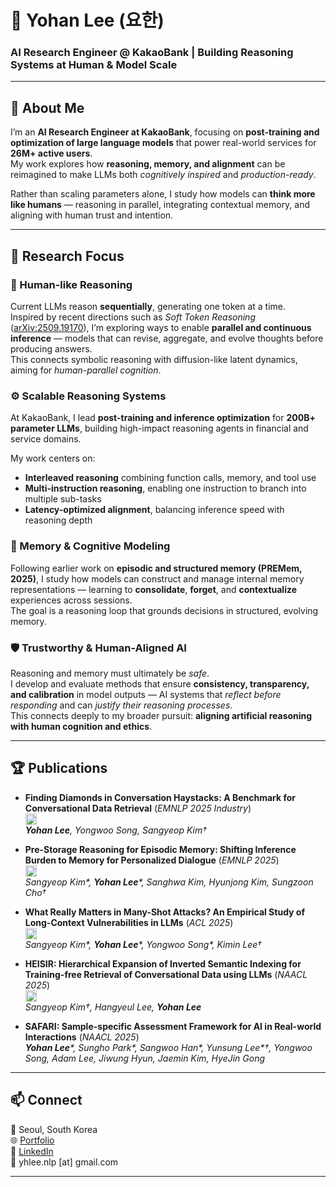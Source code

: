 # 🧠 Yohan Lee (요한)
### AI Research Engineer @ KakaoBank | Building Reasoning Systems at Human & Model Scale

---

## 🧩 About Me

I’m an **AI Research Engineer at KakaoBank**, focusing on **post-training and optimization of large language models** that power real-world services for **26M+ active users**.  
My work explores how **reasoning, memory, and alignment** can be reimagined to make LLMs both *cognitively inspired* and *production-ready*.

Rather than scaling parameters alone, I study how models can **think more like humans** —  reasoning in parallel, integrating contextual memory, and aligning with human trust and intention.

---

## 🔭 Research Focus

### 🧠 Human-like Reasoning
Current LLMs reason **sequentially**, generating one token at a time.  \
Inspired by recent directions such as *Soft Token Reasoning* ([arXiv:2509.19170](https://arxiv.org/abs/2509.19170)), I’m exploring ways to enable **parallel and continuous inference** — models that can revise, aggregate, and evolve thoughts before producing answers.  \
This connects symbolic reasoning with diffusion-like latent dynamics, aiming for *human-parallel cognition*.

### ⚙️ Scalable Reasoning Systems
At KakaoBank, I lead **post-training and inference optimization** for **200B+ parameter LLMs**, building high-impact reasoning agents in financial and service domains.  

My work centers on:
- **Interleaved reasoning** combining function calls, memory, and tool use  
- **Multi-instruction reasoning**, enabling one instruction to branch into multiple sub-tasks  
- **Latency-optimized alignment**, balancing inference speed with reasoning depth  

### 🧬 Memory & Cognitive Modeling
Following earlier work on **episodic and structured memory (PREMem, 2025)**, I study how models can construct and manage internal memory representations — learning to **consolidate**, **forget**, and **contextualize** experiences across sessions. \
The goal is a reasoning loop that grounds decisions in structured, evolving memory.

### 🛡️ Trustworthy & Human-Aligned AI
Reasoning and memory must ultimately be *safe*.  
I develop and evaluate methods that ensure **consistency, transparency, and calibration** in model outputs — AI systems that *reflect before responding* and can *justify their reasoning processes*. \
This connects deeply to my broader pursuit: **aligning artificial reasoning with human cognition and ethics**.

---

## 🏆 Publications

- **Finding Diamonds in Conversation Haystacks: A Benchmark for Conversational Data Retrieval** (*EMNLP 2025 Industry*) \
  <a href="https://arxiv.org/abs/2510.02938"><img src="https://img.shields.io/badge/arXiv-2510.02938-b31b1b.svg" height="18"></a> \
  _**Yohan Lee**, Yongwoo Song, Sangyeop Kim†_

- **Pre-Storage Reasoning for Episodic Memory: Shifting Inference Burden to Memory for Personalized Dialogue** (*EMNLP 2025*) \
  <a href="https://arxiv.org/abs/2509.10852"><img src="https://img.shields.io/badge/arXiv-2509.10852-b31b1b.svg" height="18"></a> \
  _Sangyeop Kim*, **Yohan Lee***, Sanghwa Kim, Hyunjong Kim, Sungzoon Cho†_

- **What Really Matters in Many-Shot Attacks? An Empirical Study of Long-Context Vulnerabilities in LLMs** (*ACL 2025*) \
  <a href="https://arxiv.org/abs/2505.19773"><img src="https://img.shields.io/badge/arXiv-2505.19773-b31b1b.svg" height="18"></a> \
  _Sangyeop Kim*, **Yohan Lee***, Yongwoo Song*, Kimin Lee†_

- **HEISIR: Hierarchical Expansion of Inverted Semantic Indexing for Training-free Retrieval of Conversational Data using LLMs** (*NAACL 2025*) \
  <a href="https://arxiv.org/abs/2503.04141"><img src="https://img.shields.io/badge/arXiv-2503.04141-b31b1b.svg" height="18"></a> \
  _Sangyeop Kim†, Hangyeul Lee, **Yohan Lee**_

- **SAFARI: Sample-specific Assessment Framework for AI in Real-world Interactions** (*NAACL 2025*) \
  _**Yohan Lee***, Sungho Park*, Sangwoo Han*, Yunsung Lee*†, Yongwoo Song, Adam Lee, Jiwung Hyun, Jaemin Kim, HyeJin Gong_

---

## 📫 Connect

📍 Seoul, South Korea  
🌐 [Portfolio](https://l-yohai.github.io/portfolio/)  
💼 [LinkedIn](https://www.linkedin.com/in/l-yohai/)  
📧 yhlee.nlp [at] gmail.com  

---
